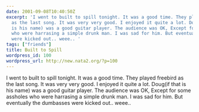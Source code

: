 ```yaml
---
date: 2001-09-08T10:40:50Z
excerpt: 'I went to built to spill tonight. It was a good time. They played freebird
  as the last song. It was very very good. I enjoyed it quite a lot. Doug(if that
  is his name) was a good guitar player. The audience was OK, Except for some assholes
  who were harrasing a simple drunk man. I was sad for him. But eventually the dumbasses
  were kicked out.. weee.. '
tags: ["friends"]
title: Built to Spill
wordpress_id: 100
wordpress_url: http://new.nata2.org/?p=100
---
```


I went to built to spill tonight. It was a good time. They played freebird as the last song. It was very very good. I enjoyed it quite a lot. Doug(if that is his name) was a good guitar player. The audience was OK, Except for some assholes who were harrasing a simple drunk man. I was sad for him. But eventually the dumbasses were kicked out.. weee.. 
